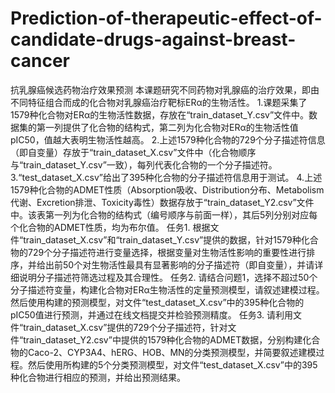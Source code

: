 # Prediction-of-therapeutic-effect-of-candidate-drugs-against-breast-cancer

抗乳腺癌候选药物治疗效果预测
本课题研究不同药物对乳腺癌的治疗效果，即由不同特征组合而成的化合物对乳腺癌治疗靶标ERα的生物活性。
1.课题采集了1579种化合物对ERα的生物活性数据，存放在“train_dataset_Y.csv”文件中。数据集的第一列提供了化合物的结构式，第二列为化合物对ERα的生物活性值pIC50，值越大表明生物活性越高。
2.上述1579种化合物的729个分子描述符信息（即自变量）存放于“train_dataset_X.csv”文件中（化合物顺序与“train_dataset_Y.csv”一致），每列代表化合物的一个分子描述符。
3.“test_dataset_X.csv”给出了395种化合物的分子描述符信息用于测试。
4.上述1579种化合物的ADMET性质（Absorption吸收、Distribution分布、Metabolism代谢、Excretion排泄、Toxicity毒性）数据存放于“train_dataset_Y2.csv”文件中。该表第一列为化合物的结构式（编号顺序与前面一样），其后5列分别对应每个化合物的ADMET性质，均为布尔值。
任务1. 根据文件“train_dataset_X.csv”和“train_dataset_Y.csv”提供的数据，针对1579种化合物的729个分子描述符进行变量选择，根据变量对生物活性影响的重要性进行排序，并给出前50个对生物活性最具有显著影响的分子描述符（即自变量），并请详细说明分子描述符筛选过程及其合理性。
任务2. 请结合问题1，选择不超过50个分子描述符变量，构建化合物对ERα生物活性的定量预测模型，请叙述建模过程。然后使用构建的预测模型，对文件“test_dataset_X.csv”中的395种化合物的pIC50值进行预测，并通过在线文档提交并检验预测精度。
任务3. 请利用文件“train_dataset_X.csv”提供的729个分子描述符，针对文件“train_dataset_Y2.csv”中提供的1579种化合物的ADMET数据，分别构建化合物的Caco-2、CYP3A4、hERG、HOB、MN的分类预测模型，并简要叙述建模过程。然后使用所构建的5个分类预测模型，对文件“test_dataset_X.csv”中的395种化合物进行相应的预测，并给出预测结果。
